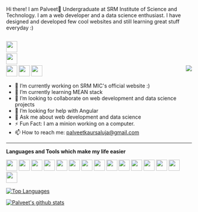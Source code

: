  Hi there! I am Palveet👋 Undergraduate at SRM Institute of Science and Technology. I am a web developer and a data science enthusiast. I have designed and developed few cool websites and still learning great stuff everyday :)
 
<code><a href="https://linkedin.com/in/palveetks"> <img height="30" src="https://cdns.iconmonstr.com/wp-content/assets/preview/2012/240/iconmonstr-linkedin-3.png"></a></code>
<code><a href="https://github.com/in/Palveet"> <img height="30" src="https://avatars1.githubusercontent.com/u/9919?s=200&v=4"></a></code>
<code><a href="https://twitter.com/palveet10"> <img height="30" src="https://www.iconfinder.com/data/icons/transparent-on-dark-grey/500/icon-03-512.png"></a></code>
<code><a href="https://www.hackerrank.com/palveet"><img height="30" src="https://geeksgod.com/wp-content/uploads/2020/04/hackerrank.png"></a></code>
<code><a href="https://leetcode.com/palveet/"><img height="30" src="https://media.licdn.com/dms/image/C4E0BAQFvx45x7j4Zhg/company-logo_200_200/0?e=2159024400&v=beta&t=Qk8MU_WjUw8GIpZtZhWF4rxpbuEEEJ6Eypq1q0loNzM"></a></code>
<code><img align="right" src="https://media01.gameloft.com/web_mkt/minisites/minionrush/assets/mros/img/hi-res/minion-menu.png"></code>
- 🔭 I’m currently working on SRM MIC's official website :)
- 🌱 I’m currently learning MEAN stack
- 👯 I’m looking to collaborate on web development and data science projects
- 🤔 I’m looking for help with Angular
- 💬 Ask me about web development and data science
- ⚡️ Fun Fact: I am a minion working on a computer.
- 📫 How to reach me: palveetkaursaluja@gmail.com 
<hr>

**Languages and Tools which make my life easier**

<code><img height="30" src="https://upload.wikimedia.org/wikipedia/commons/thumb/6/61/HTML5_logo_and_wordmark.svg/1200px-HTML5_logo_and_wordmark.svg.png"></a></code>
<code><img height="30" src="https://upload.wikimedia.org/wikipedia/commons/thumb/d/d5/CSS3_logo_and_wordmark.svg/1200px-CSS3_logo_and_wordmark.svg.png"></a></code>
<code><img height="30" src="https://pbs.twimg.com/profile_images/827354992377860096/sUe4dG_L_400x400.jpg"></a></code>
<code><img height="30" src="https://upload.wikimedia.org/wikipedia/commons/thumb/c/cf/Angular_full_color_logo.svg/250px-Angular_full_color_logo.svg.png"></a></code>
<code><img height="30" src="https://miro.medium.com/max/640/1*-ivYkzeuYJedPKdEdfnNlg.png"></a></code>
<code><img height="30" src="https://images.g2crowd.com/uploads/product/image/social_landscape/social_landscape_21a537a2f60ea582bd213cab0722cb1a/express-js.png"></a></code>
<code><img height="30" src="https://upload.wikimedia.org/wikipedia/commons/thumb/d/d9/Node.js_logo.svg/1200px-Node.js_logo.svg.png"></a></code>
<code><img height="30" src="https://pbs.twimg.com/profile_images/532662364613525504/GN559Lfb.png"></a></code>
<code><img height="30" src="https://upload.wikimedia.org/wikipedia/commons/thumb/3/35/The_C_Programming_Language_logo.svg/1200px-The_C_Programming_Language_logo.svg.png"></code>
<code><img height="30" src="https://encrypted-tbn0.gstatic.com/images?q=tbn%3AANd9GcRrf2WV2V5nLRjM7tncFgHvgpcW1RNKZpJkcA&usqp=CAU"></a></code>
<code><img height="30" src="https://pluralsight.imgix.net/paths/python-7be70baaac.png"></a></code>
<code><img height="30" src="https://www.r-project.org/Rlogo.png"></a></code>
<code><img height="30" src="https://www.macworld.co.uk/cmsdata/features/3638150/setup_learn_sql_mac_thumb1200_4-3.jpg"></a></code>
<code><img height="30" src="https://dashboard.snapcraft.io/site_media/appmedia/2019/05/code_ozwVHSV.png"></a></code>
<code><img height="30" src="https://avatars3.githubusercontent.com/u/18133?s=200&v=4"></a></code>

[![Top Languages](https://github-readme-stats.vercel.app/api/top-langs/?username=Palveet)](https://github.com/Palveet/github-readme-stats)

[![Palveet's github stats](https://github-readme-stats.vercel.app/api?username=Palveet)](https://github.com/Palveet/github-readme-stats)
